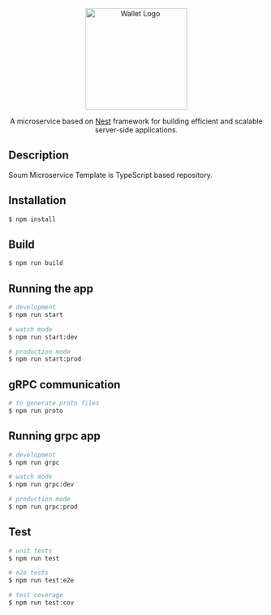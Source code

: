 <p align="center">
  <a href="https://github.com/soum-sa/template.git" target="blank"><img src="https://github.com/soum-sa/template/blob/main/img/logo.jpeg" width="200" alt="Wallet Logo" /></a>
</p>

[circleci-image]: https://img.shields.io/circleci/build/github/nestjs/nest/master?token=abc123def456
[circleci-url]: https://circleci.com/gh/nestjs/nest

  <p align="center">A microservice based on  <a href="https://docs.nestjs.com/" target="_blank">Nest</a> framework for building efficient and scalable server-side applications.</p>

## Description

Soum Microservice Template is TypeScript based repository.

## Installation

```bash
$ npm install
```

## Build

```bash
$ npm run build
```

## Running the app

```bash
# development
$ npm run start

# watch mode
$ npm run start:dev

# production mode
$ npm run start:prod
```

## gRPC communication

```bash
# to generate proto files
$ npm run proto
```


## Running grpc app

```bash
# development
$ npm run grpc

# watch mode
$ npm run grpc:dev

# production mode
$ npm run grpc:prod
```

## Test

```bash
# unit tests
$ npm run test

# e2e tests
$ npm run test:e2e

# test coverage
$ npm run test:cov
```
